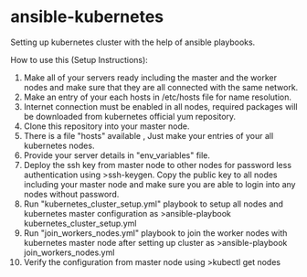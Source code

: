 # ansible-kubernetes
Setting up kubernetes cluster with the help of ansible playbooks.

How to use this (Setup Instructions):

1. Make all of your servers ready including the master and the worker nodes and make sure that they are all connected with the same network.
2. Make an entry of your each hosts in /etc/hosts file for name resolution.
3. Internet connection must be enabled in all nodes, required packages will be downloaded from kubernetes official yum repository.
4. Clone this repository into your master node.
5. There is a file "hosts" available , Just make your entries of your all kubernetes nodes. 
6. Provide your server details in "env_variables" file.
7. Deploy the ssh key from master node to other nodes for password less authentication using >ssh-keygen. Copy the public key to all nodes including your master node and make sure you are able to login into any nodes without password.
8. Run "kubernetes_cluster_setup.yml" playbook to setup all nodes and kubernetes master configuration as >ansible-playbook kubernetes_cluster_setup.yml   
9. Run "join_workers_nodes.yml" playbook to join the worker nodes with kubernetes master node after setting up cluster as >ansible-playbook join_workers_nodes.yml
10. Verify the configuration from master node using >kubectl get nodes
